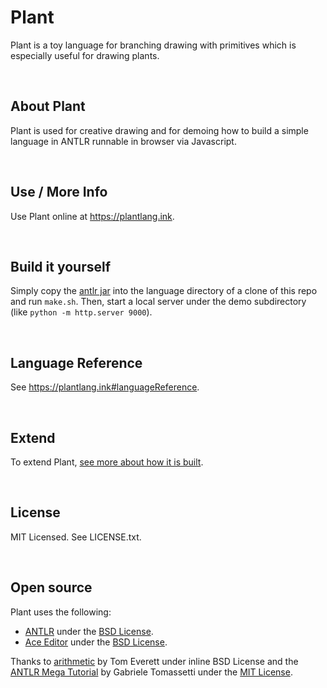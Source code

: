 # Plant
Plant is a toy language for branching drawing with primitives which is especially useful for drawing plants.

<br>

## About Plant
Plant is used for creative drawing and for demoing how to build a simple language in ANTLR runnable in browser via Javascript.

<br>

## Use / More Info
Use Plant online at <a href="https://plantlang.ink">https://plantlang.ink</a>.

<br>

## Build it yourself
Simply copy the [antlr jar](https://www.antlr.org/download/antlr-4.9.3-complete.jar) into the language directory of a clone of this repo and run `make.sh`. Then, start a local server under the demo subdirectory (like `python -m http.server 9000`).

<br>

## Language Reference
See <a href="https://plantlang.ink#languageReference">https://plantlang.ink#languageReference</a>.

<br>

## Extend
To extend Plant, [see more about how it is built](https://plantlang.ink/about#how).

<br>

## License
MIT Licensed. See LICENSE.txt.

<br>

## Open source
Plant uses the following:

 - [ANTLR](https://www.antlr.org/index.html) under the [BSD License](https://www.antlr.org/license.html).
 - [Ace Editor](https://ace.c9.io/) under the [BSD License](https://github.com/ajaxorg/ace/blob/master/LICENSE).

Thanks to [arithmetic](https://github.com/antlr/grammars-v4/blob/master/arithmetic/arithmetic.g4) by Tom Everett under inline BSD License and the [ANTLR Mega Tutorial](https://github.com/gabriele-tomassetti/antlr-mega-tutorial) by Gabriele Tomassetti under the [MIT License](https://github.com/gabriele-tomassetti/antlr-mega-tutorial/blob/master/LICENSE.md).
